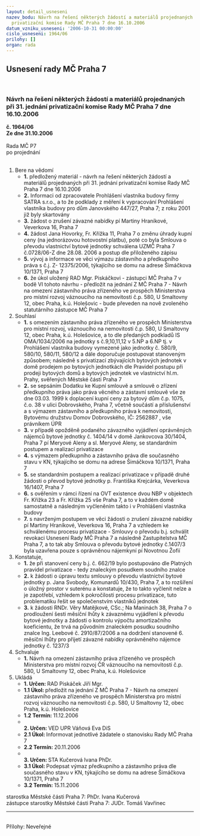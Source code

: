 ```yaml
---
layout: detail_usneseni
nazev_bodu: Návrh na řešení některých žádostí a materiálů projednaných při 31. jednání
  privatizační komise Rady MČ Praha 7 dne 16.10.2006
datum_vzniku_usneseni: '2006-10-31 00:00:00'
cislo_usneseni: 1964/06
prilohy: []
organ: rada
---
```

<div id="ucUsn_pList" class="usn">
	<span><h2>Usnesení rady MČ Praha 7 </h2>
<br></span><div class="standBody">
<span><h3>Návrh na řešení některých žádostí a materiálů projednaných při 31. jednání privatizační komise Rady MČ Praha 7 dne 16.10.2006</h3></span><div class="center">
		<strong>č. 1964/06</strong><br>
	</div>
<div class="center">
		<strong>Ze dne 31.10.2006</strong><br><br>
	</div>Rada MČ P7<br> po projednání<br><br><ol>
<li>Bere na vědomí<ul>
<li>
<strong>1.</strong> předložený materiál - návrh na řešení některých žádostí a materiálů projednaných při 31. jednání privatizační komise Rady MČ Praha 7 dne 16.10.2006</li>
<li>
<strong>2.</strong> Informaci od zpracovatele Prohlášení vlastníka budovy firmy SATRA s.r.o., a to že podklady z měření k vypracování Prohlášení vlastníka budovy pro dům Janovského 447/27, Praha 7; z  roku 2001 již byly skartovány</li>
<li>
<strong>3.</strong> žádost o zrušení závazné nabídky pí Martiny Hraníkové, Veverkova 16, Praha 7 </li>
<li>
<strong>4.</strong> žádost  Jana Hovorky, Fr. Křížka 11, Praha 7 o změnu úhrady kupní ceny (na jednorázovou hotovostní platbu), poté co byla Smlouva o převodu vlastnictví bytové jednotky schválena UZMČ Praha 7  č.0728/06-Z dne 28.08. 2006 a postup dle přiloženého zápisu </li>
<li>
<strong>5.</strong> vývoj a informace ve věci výmazu zástavního a předkupního práva s č.j. Z- 12375/2006, týkajícího se domu na adrese Šimáčkova 10/1371, Praha 7 </li>
<li>
<strong>6.</strong> že úkol uložený RAD Mgr. Piskáčkovi - zástupci MČ Praha 7 v bodě VI tohoto návrhu - předložit na jednání Z MČ Praha 7 - Návrh na  omezení zástavního práva  zřízeného ve prospěch Ministerstva pro místní rozvoj váznoucího na nemovitosti č.p. 580, U Smaltovny 12, obec  Praha, k.ú. Holešovic - bude převeden na nově zvoleného statutárního zástupce MČ Praha 7</li>
</ul>
</li>
<li>Souhlasí<ul>
<li>
<strong>1.</strong> s omezením zástavního práva  zřízeného ve prospěch Ministerstva pro místní rozvoj, váznoucího na nemovitosti č.p. 580, U Smaltovny 12, obec  Praha, k.ú. Holešovice, a to  dle předaných podkladů IS OMA/1034/2006  na jednotky s č.9,10,11,12 v 5.NP a 6.NP tj. v Prohlášení vlastníka budovy vymezené jako jednotky č. 580/9, 580/10, 580/11, 580/12 a dále doporučuje postupovat stanoveným způsobem;  následně s  privatizací zbývajících bytových  jednotek v domě  prodejem   po bytových jednotkách dle Pravidel postupu při prodeji bytových domů a bytových jednotek ve vlastnictví hl.m. Prahy, svěřených Městské části Praha 7 </li>
<li>
<strong>2.</strong> se sepsáním Dodatku ke Kupní smlouvě a smlouvě o zřízení předkupního práva jako práva věcného a zástavní smlouvě  vše ze dne 03.03. 1999 k doplacení kupní ceny za bytový dům č.p. 1075, č.o. 38 v ulici Dobrovského, Praha 7, včetně součástí a příslušenství a s  výmazem zástavního a předkupního práva k nemovitosti, Bytovému družstvu Domov Dobrovského, IČ: 2562887 , vše   právníkem  ÚPR</li>
<li>
<strong>3.</strong> v případě opožděně podaného závazného vyjádření oprávněných nájemců bytové jednotky č. 1404/14 v domě Jankovcova 30/1404, Praha 7 pí Meryové Aleny a sl.  Meryové Aleny, se standardním postupem a realizací privatizace </li>
<li>
<strong>4.</strong> s výmazem předkupního a zástavního práva dle současného stavu v KN, týkajícího se domu na adrese Šimáčkova 10/1371, Praha 7</li>
<li>
<strong>5.</strong> se standardním postupem a realizací privatizace v případě druhé žádosti o převod bytové jednotky p. Františka Krejcárka, Veverkova 16/1407, Praha 7</li>
<li>
<strong>6.</strong> s ověřením v rámci řízení na OVT existence dvou NBP v objektech Fr. Křížka 23 a Fr. Křížka 25 vše Praha 7, a to v každém domě samostatně a následným vyčleněním takto i v Prohlášení vlastníka budovy</li>
<li>
<strong>7.</strong> s navrženým postupem ve věci žádosti o zrušení závazné nabídky pí Martiny Hraníkové, Veverkova 16, Praha 7 a vzhledem ke schválenému procesu privatizace - Smlouvy o převodu b.j.  schválit revokaci Usnesení Rady MČ Praha 7 a následně Zastupitelstva MČ Praha 7, a to tak aby Smlouva o převodu bytové jednotky č.1407/3  byla uzavřena pouze s oprávněnou nájemkyní pí Novotnou Žofií</li>
</ul>
</li>
<li>Konstatuje,<ul>
<li>
<strong>1.</strong> že při stanovení ceny b.j. č. 662/19  bylo postupováno dle Platných pravidel privatizace - tedy znaleckým posudkem soudního znalce</li>
<li>
<strong>2.</strong> k  žádosti o úpravu textu smlouvy o převodu vlastnictví bytové jednotky p. Jana Svobody, Komunardů 10/430, Praha 7, a to rozšíření o úložný prostor v suterénu a konstatuje, že to takto vyčlenit nelze a je  zapotřebí, vzhledem k pokročilosti procesu privatizace, tuto problematiku řešit se společenstvím vlastníků jednotek</li>
<li>
<strong>3.</strong> k žádosti RNDr. Věry Matějkové, CSc.; Na Maninách 38, Praha 7 o prodloužení  šesti měsíční lhůty k závaznému vyjádření k převodu bytové jednotky a žádosti o kontrolu výpočtu amortizačního koeficientu, že trvá na původním znaleckém posudku soudního znalce Ing. Leebové č. 2910/87/2006 a na dodržení stanovené 6. měsíční lhůty pro přijetí závazné nabídky oprávněného nájemce jednotky č. 1237/3</li>
</ul>
</li>
<li>Schvaluje<ul><li>
<strong>1.</strong> Návrh na omezení zástavního práva zřízeného ve prospěch Ministerstva pro místní rozvoj ČR váznoucího na nemovitosti č.p. 580, U Smaltovny 12, obec  Praha, k.ú. Holešovice </li></ul>
</li>
<li>Ukládá<ul>
<li>
<strong>1. Určen: </strong>RAD Piskáček Jiří Mgr.</li>
<li>
<strong>1.1 Úkol: </strong>předložit na jednání Z MČ Praha 7 - Návrh na  omezení zástavního práva  zřízeného ve prospěch Ministerstva pro místní rozvoj váznoucího na nemovitosti č.p. 580, U Smaltovny 12, obec  Praha, k.ú. Holešovice</li>
<li>
<strong>1.2 Termín: </strong>11.12.2006</li>
<li>
<strong><br>2. Určen: </strong>VED UPR Váňová Eva DiS</li>
<li>
<strong>2.1 Úkol: </strong>Informovat jednotlivé žádatele o stanovisku Rady MČ Praha 7 </li>
<li>
<strong>2.2 Termín: </strong>20.11.2006</li>
<li>
<strong><br>3. Určen: </strong>STA Kučerová Ivana PhDr.</li>
<li>
<strong>3.1 Úkol: </strong>Podepsat výmaz předkupního a zástavního práva dle současného stavu v KN, týkajícího se domu na adrese Šimáčkova 10/1371, Praha 7</li>
<li>
<strong>3.2 Termín: </strong>15.11.2006</li>
</ul>
</li>
</ol>starostka Městské části Praha 7: PhDr. Ivana Kučerová<br>zástupce starostky Městské části Praha 7: JUDr. Tomáš Vavřinec <hr>
<br>Přílohy: Neveřejné</div>
</div>